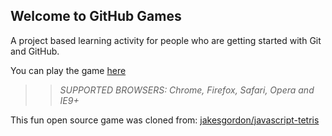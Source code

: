 ## Welcome to GitHub Games

A project based learning activity for people who are getting started with Git and GitHub.

You can play the game [here](https://HardySe.github.io/github-games/)

>> _*SUPPORTED BROWSERS*: Chrome, Firefox, Safari, Opera and IE9+_

This fun open source game was cloned from: [jakesgordon/javascript-tetris](https://github.com/jakesgordon/javascript-tetris)
